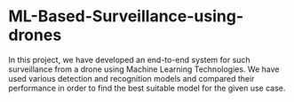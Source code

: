 # ML-Based-Surveillance-using-drones
In this project, we have developed an end-to-end system for such surveillance from a drone using Machine Learning Technologies. We have used various detection and recognition models and compared their performance in order to find the best suitable model for the given use case.
